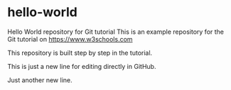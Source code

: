 # hello-world
Hello World repository for Git tutorial
This is an example repository for the Git tutorial on https://www.w3schools.com

This repository is built step by step in the tutorial.

This is just a new line for editing directly in GitHub.

Just another new line.
